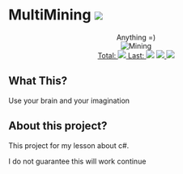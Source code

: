 # MultiMining <a href="https://github.com/akbaryahya/MultiMining/releases/latest"><img src="https://img.shields.io/github/release/akbaryahya/MultiMining.svg"/></a>

<p align="center">
  Anything =)<br>
  <img src="https://raw.githubusercontent.com/akbaryahya/MultiMining/master/p1.jpg" alt="Mining"/><br>
  <a href="https://github.com/akbaryahya/MultiMining/releases/latest">Total: <img src="https://img.shields.io/github/downloads/akbaryahya/MultiMining/total.svg"/> Last: <img src="https://img.shields.io/github/downloads/akbaryahya/MultiMining/latest/total.svg"/></a> <a href="https://github.com/akbaryahya/MultiMining/issues"><img src="https://img.shields.io/github/issues/akbaryahya/MultiMining.svg"/> <img src="https://img.shields.io/github/issues-closed-raw/akbaryahya/MultiMining.svg"/></a>
</p>

What This?
-------------
Use your brain and your imagination

About this project?
-------------
This project for my lesson about c#.

I do not guarantee this will work continue
